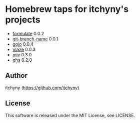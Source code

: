 # Homebrew taps for itchyny's projects

- [formulate](https://github.com/itchyny/formulate) 0.0.2
- [git-branch-name](https://github.com/itchyny/git-branch-name) 0.0.1
- [gojo](https://github.com/itchyny/gojo) 0.0.4
- [maze](https://github.com/itchyny/maze) 0.0.3
- [miv](https://github.com/itchyny/miv) 0.3.0
- [qhs](https://github.com/itchyny/qhs) 0.2.0

## Author
itchyny (https://github.com/itchyny)

## License
This software is released under the MIT License, see LICENSE.
